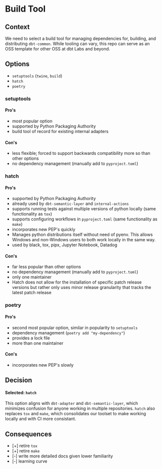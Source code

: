 # Build Tool


## Context

We need to select a build tool for managing dependencies for, building, and distributing `dbt-common`.  While tooling can vary, this repo can serve as an OSS template for other OSS at dbt Labs and beyond.


## Options

- `setuptools` (`twine`, `build`)
- `hatch`
- `poetry`


### setuptools

#### Pro's

- most popular option
- supported by Python Packaging Authority
- build tool of record for existing internal adapters

#### Con's

- less flexible; forced to support backwards compatibility more so than other options
- no dependency management (manually add to `pyproject.toml`)


### hatch

#### Pro's

- supported by Python Packaging Authority
- already used by `dbt-semantic-layer` and `internal-actions`
- supports running tests against multiple versions of python locally (same functionality as `tox`)
- supports configuring workflows in `pyproject.toml` (same functionality as `make`)
- incorporates new PEP's quickly
- Manages python distributions itself without need of pyenv.  This allows Windows and non-Windows users to both work locally in the same way.
- used by black, tox, pipx, Jupyter Notebook, Datadog

#### Con's

- far less popular than other options
- no dependency management (manually add to `pyproject.toml`)
- only one maintainer
- Hatch does not allow for the installation of specific patch release versions but rather only uses minor release granularity that tracks the latest patch release


### poetry

#### Pro's

- second most popular option, similar in popularity to `setuptools`
- dependency management (`poetry add "my-dependency"`)
- provides a lock file
- more than one maintainer

#### Con's

- incorporates new PEP's slowly


## Decision

#### Selected: `hatch`

This option aligns with `dbt-adapter` and `dbt-semantic-layer`, which minimizes confusion
for anyone working in multiple repositories.
`hatch` also replaces `tox` and `make`, which consolidates our toolset to make working locally and with CI more consistant.


## Consequences

- [+] retire `tox`
- [+] retire `make`
- [-] write more detailed docs given lower familiarity
- [-] learning curve
